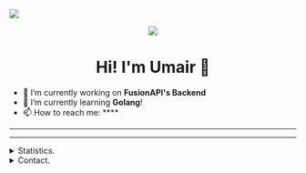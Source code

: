 <!--
**umair-akbar/umair-akbar** is a ✨ _special_ ✨ repository because its `README.md` (this file) appears on your GitHub profile.

Here are some ideas to get you started:

- 🔭 I’m currently working on ...
- 🌱 I’m currently learning ...
- 👯 I’m looking to collaborate on ...
- 🤔 I’m looking for help with ...
- 💬 Ask me about ...
- 📫 How to reach me: ...
- 😄 Pronouns: ...
- ⚡ Fun fact: ...
-->

![](https://visitor-badge.laobi.icu/badge?page_id=umair-akbar.umair-akbar)


<p align=center>
  <img src="https://avatars2.githubusercontent.com/u/62894286?s=200"/>
</p>
<h1 align=center>Hi! I'm Umair 👋</h1>

- 🔭 I’m currently working on **FusionAPI's Backend**
- 🌱 I’m currently learning **Golang**!
- 📫 How to reach me: ****

<hr>



<hr>

<details>
      <summary>Statistics.</summary>
  <p align=center>
    <a href="https://github.com/umair-akbar">
      <img align="center" src="https://github-readme-stats.vercel.app/api?username=umair-akbar&show_icons=true&include_all_commits=true&show_icons=true&title_color=303030&icon_color=303030&text_color=303030&bg_color=ffffff&hide_border=true" alt="Umair's Statistics" />
      <img align="center" src="https://github-readme-stats.vercel.app/api/top-langs/?username=umair-akbar&show_icons=true&show_icons=true&title_color=fff&icon_color=303030&text_color=303030&bg_color=ffffff&hide_border=true" alt="Umair's Statistics" />
    </a>
  </p>
</details>
<details>
      <summary>Contact.</summary>
  <p align=center>
    <a href="https://github.com/umair-akbar">Github</a>
    <br>
    <a href="mailto:umairakbar@pm.me">umairakbar@pm.me</a>
    <br>
    <a href="https://www.linkedin.com/in/umair-akbar/">Linkedin</a>
    <br>
  </p>
</details>
